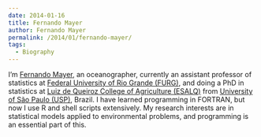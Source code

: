 ```yaml
---
date: 2014-01-16
title: Fernando Mayer
author: Fernando Mayer
permalink: /2014/01/fernando-mayer/
tags:
  - Biography
---
```

I&#8217;m [Fernando Mayer][1], an oceanographer, currently an assistant professor of statistics at [Federal University of Rio Grande (FURG)][2], and doing a PhD in statistics at [Luiz de Queiroz College of Agriculture (ESALQ)][3] from [University of São Paulo (USP)][4], Brazil. I have learned programming in FORTRAN, but now I use R and shell scripts extensively. My research interests are in statistical models applied to environmental problems, and programming is an essential part of this.

 [1]: http://fernandomayer.github.io/
 [2]: http://www.furg.br
 [3]: http://www.en.esalq.usp.br/
 [4]: http://www5.usp.br/en/
